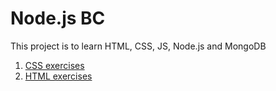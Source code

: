 # Node.js BC

This project is to learn HTML, CSS, JS, Node.js and MongoDB

1. [CSS  exercises](css)
2. [HTML  exercises](html)
